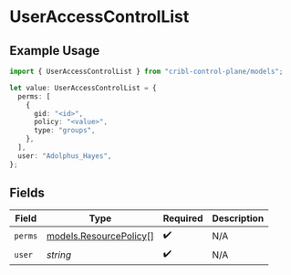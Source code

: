 # UserAccessControlList

## Example Usage

```typescript
import { UserAccessControlList } from "cribl-control-plane/models";

let value: UserAccessControlList = {
  perms: [
    {
      gid: "<id>",
      policy: "<value>",
      type: "groups",
    },
  ],
  user: "Adolphus_Hayes",
};
```

## Fields

| Field                                                  | Type                                                   | Required                                               | Description                                            |
| ------------------------------------------------------ | ------------------------------------------------------ | ------------------------------------------------------ | ------------------------------------------------------ |
| `perms`                                                | [models.ResourcePolicy](../models/resourcepolicy.md)[] | :heavy_check_mark:                                     | N/A                                                    |
| `user`                                                 | *string*                                               | :heavy_check_mark:                                     | N/A                                                    |